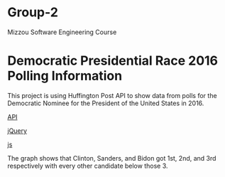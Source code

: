 # Group-2
Mizzou Software Engineering Course
# Democratic Presidential Race 2016 Polling Information

This project is using Huffington Post API to show data from polls for the Democratic Nominee for the President of the United States in 2016.

[API](http://elections.huffingtonpost.com/pollster/api)

[jQuery](https://jquery.com/download/)

[js](https://d3js.org/)

The graph shows that Clinton, Sanders, and Bidon got 1st, 2nd, and 3rd respectively with every other candidate below those 3.
